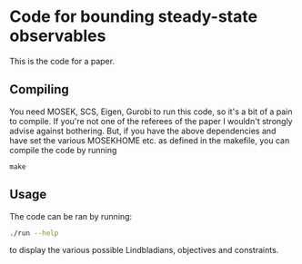 

# Code for bounding steady-state observables

This is the code for a paper.

## Compiling

You need MOSEK, SCS, Eigen, Gurobi to run this code, so it's a bit of a pain to compile. If you're not one of the referees of the paper I wouldn't strongly advise against bothering. But, if you have the above dependencies and have set the various MOSEKHOME etc. as defined in the makefile, you can compile the code by running
```
make
```

## Usage

The code can be ran by running:
```bash
./run --help
```
to display the various possible Lindbladians, objectives and constraints.

